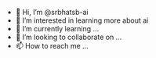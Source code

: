 - 👋 Hi, I’m @srbhatsb-ai
- 👀 I’m interested in learning more about ai
- 🌱 I’m currently learning ...
- 💞️ I’m looking to collaborate on ...
- 📫 How to reach me ...

<!---
srbhatsb-ai/srbhatsb-ai is a ✨ special ✨ repository because its `README.md` (this file) appears on your GitHub profile.
You can click the Preview link to take a look at your changes.
--->
